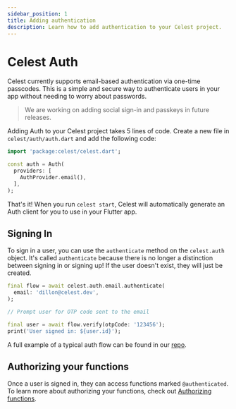 ```yaml
---
sidebar_position: 1
title: Adding authentication
description: Learn how to add authentication to your Celest project.
---
```


# Celest Auth

Celest currently supports email-based authentication via one-time passcodes. This is a simple and secure way to authenticate users in your app without needing to worry about passwords.

> We are working on adding social sign-in and passkeys in future releases.

Adding Auth to your Celest project takes 5 lines of code. Create a new file in `celest/auth/auth.dart` and add the following code:

```dart
import 'package:celest/celest.dart';

const auth = Auth(
  providers: [
    AuthProvider.email(),
  ],
);
```

That's it! When you run `celest start`, Celest will automatically generate an Auth client for you to use in your Flutter app.

## Signing In

To sign in a user, you can use the `authenticate` method on the `celest.auth` object. It's called `authenticate` because there is no longer a distinction between signing in or signing up! If the user doesn't exist, they will just be created.

```dart
final flow = await celest.auth.email.authenticate(
  email: 'dillon@celest.dev',
);

// Prompt user for OTP code sent to the email

final user = await flow.verify(otpCode: '123456');
print('User signed in: ${user.id}');
```

A full example of a typical auth flow can be found in our [repo](https://github.com/celest-dev/celest/tree/main/packages/celest_auth/example).

## Authorizing your functions

Once a user is signed in, they can access functions marked `@authenticated`. To learn more about authorizing your functions, check out [Authorizing functions](/docs/functions/authorizing-functions).
